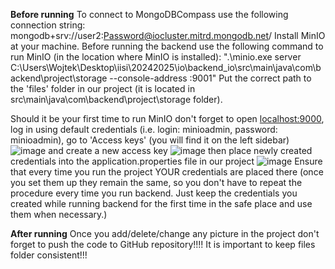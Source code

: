 **Before running**
To connect to MongoDBCompass use the following connection string: mongodb+srv://user2:Password@iocluster.mitrd.mongodb.net/
Install MinIO at your machine.
Before running the backend use the following command to run MinIO (in the location where MinIO is installed): ".\minio.exe server C:\Users\Wojtek\Desktop\iisi\20242025\io\backend_io\src\main\java\com\backend\project\storage --console-address :9001"
Put the correct path to the 'files' folder in our project (it is located in src\main\java\com\backend\project\storage folder).

Should it be your first time to run MinIO don't forget to open [localhost:9000](http://localhost:9001/browser), log in using default credentials (i.e. login: minioadmin, password: minioadmin), go to 'Access keys' (you will find it on the left sidebar)
![image](https://github.com/user-attachments/assets/632af66d-ee04-4c0f-8ed5-913bfe204970)
and create a new access key
![image](https://github.com/user-attachments/assets/4e574006-6f07-4f12-8f9f-136391cbb9a3)
then place newly created credentials into the application.properties file in our project
![image](https://github.com/user-attachments/assets/7b61972c-cb94-4ded-932e-681b94d5f779)
Ensure that every time you run the project YOUR credentials are placed there (once you set them up they remain the same, so you don't have to repeat the procedure every time you run backend. Just keep the credentials you created while running backend for the first time in the safe place and use them when necessary.)


**After running**
Once you add/delete/change any picture in the project don't forget to push the code to GitHub repository!!!! It is important to keep files folder consistent!!!
